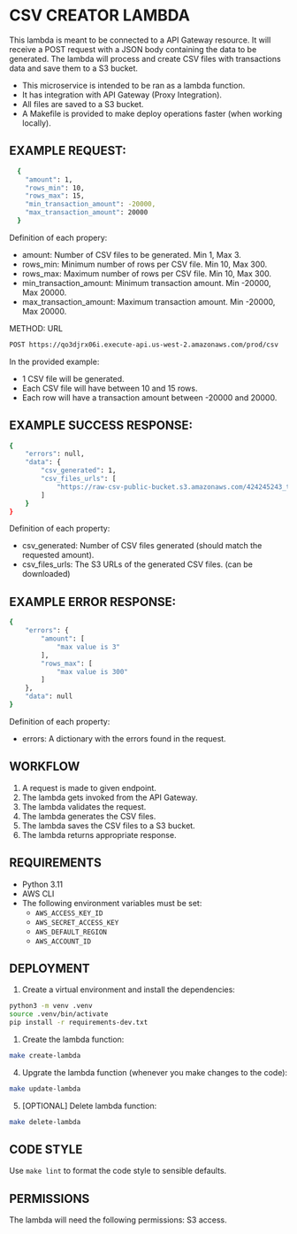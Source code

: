 # CSV CREATOR LAMBDA

This lambda is meant to be connected to a API Gateway resource. It will receive a POST request with a JSON body containing the data to be generated. The lambda will process and create CSV files with transactions data and save them to a S3 bucket.

- This microservice is intended to be ran as a lambda function.
- It has integration with API Gateway (Proxy Integration).
- All files are saved to a S3 bucket.
- A Makefile is provided to make deploy operations faster (when working locally).

## EXAMPLE REQUEST:

```bash
  {
    "amount": 1,
    "rows_min": 10,
    "rows_max": 15,
    "min_transaction_amount": -20000,
    "max_transaction_amount": 20000
  }
  ```


Definition of each propery:

- amount: Number of CSV files to be generated. Min 1, Max 3.
- rows_min: Minimum number of rows per CSV file. Min 10, Max 300.
- rows_max: Maximum number of rows per CSV file. Min 10, Max 300.
- min_transaction_amount: Minimum transaction amount. Min -20000, Max 20000.
- max_transaction_amount: Maximum transaction amount. Min -20000, Max 20000.


METHOD: URL

```bash
POST https://qo3djrx06i.execute-api.us-west-2.amazonaws.com/prod/csv
```

In the provided example:

- 1 CSV file will be generated.
- Each CSV file will have between 10 and 15 rows.
- Each row will have a transaction amount between -20000 and 20000.

## EXAMPLE SUCCESS RESPONSE:

```bash
{
	"errors": null,
	"data": {
		"csv_generated": 1,
		"csv_files_urls": [
			"https://raw-csv-public-bucket.s3.amazonaws.com/424245243_transactions_report.csv"
		]
	}
}
```

Definition of each property:

- csv_generated: Number of CSV files generated (should match the requested amount).
- csv_files_urls: The S3 URLs of the generated CSV files. (can be downloaded)

## EXAMPLE ERROR RESPONSE:

```bash
{
	"errors": {
		"amount": [
			"max value is 3"
		],
		"rows_max": [
			"max value is 300"
		]
	},
	"data": null
}
```

Definition of each property:

- errors: A dictionary with the errors found in the request.

## WORKFLOW

1. A request is made to given endpoint.
2. The lambda gets invoked from the API Gateway.
3. The lambda validates the request.
4. The lambda generates the CSV files.
5. The lambda saves the CSV files to a S3 bucket.
6. The lambda returns appropriate response.

## REQUIREMENTS

- Python 3.11
- AWS CLI
- The following environment variables must be set:
  - `AWS_ACCESS_KEY_ID`
  - `AWS_SECRET_ACCESS_KEY`
  - `AWS_DEFAULT_REGION`
  - `AWS_ACCOUNT_ID`

## DEPLOYMENT

1. Create a virtual environment and install the dependencies:

```bash
python3 -m venv .venv
source .venv/bin/activate
pip install -r requirements-dev.txt
```

1. Create the lambda function:

```bash 
make create-lambda
```

4. Upgrate the lambda function (whenever you make changes to the code):

```bash
make update-lambda
```

5. [OPTIONAL] Delete lambda function:
   
```bash
make delete-lambda
```

## CODE STYLE

Use `make lint` to format the code style to sensible defaults.

## PERMISSIONS

The lambda will need the following permissions: S3 access.